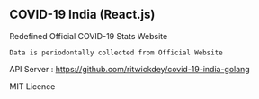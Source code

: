 ## COVID-19 India (React.js)
Redefined Official COVID-19 Stats Website

`Data is periodontally collected from Official Website`

API Server : https://github.com/ritwickdey/covid-19-india-golang


MIT Licence